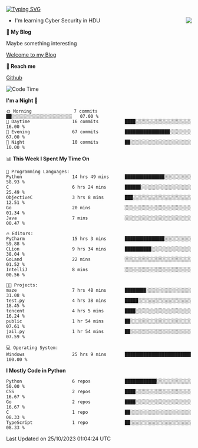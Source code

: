 [![Typing SVG](https://readme-typing-svg.herokuapp.com?font=Fira+Code&pause=1000&random=false&width=450&height=60&lines=Hello+%F0%9F%91%8B%F0%9F%8F%BB;I'm+JBNRZ)](https://git.io/typing-svg)

<a href="#">
  <img align="right" src="https://github-readme-stats.vercel.app/api?username=JBNRZ&show_icons=true&bg_color=15,f2f7fd,E0EAFC" />
</a>

- I'm learning Cyber Security in HDU

 **🌱 My Blog**

Maybe something interesting

[Welcome to my Blog](https://jbnrz.com.cn/)

 **💬 Reach me** 

[Github](https://github.com/JBNRZ)


<!--START_SECTION:waka-->
![Code Time](http://img.shields.io/badge/Code%20Time-46%20hrs%2043%20mins-blue)

**I'm a Night 🦉** 

```text
🌞 Morning                7 commits           ██░░░░░░░░░░░░░░░░░░░░░░░   07.00 % 
🌆 Daytime                16 commits          ████░░░░░░░░░░░░░░░░░░░░░   16.00 % 
🌃 Evening                67 commits          █████████████████░░░░░░░░   67.00 % 
🌙 Night                  10 commits          ██░░░░░░░░░░░░░░░░░░░░░░░   10.00 % 
```


📊 **This Week I Spent My Time On** 

```text
💬 Programming Languages: 
Python                   14 hrs 49 mins      ███████████████░░░░░░░░░░   58.93 % 
C                        6 hrs 24 mins       ██████░░░░░░░░░░░░░░░░░░░   25.49 % 
ObjectiveC               3 hrs 8 mins        ███░░░░░░░░░░░░░░░░░░░░░░   12.51 % 
Go                       20 mins             ░░░░░░░░░░░░░░░░░░░░░░░░░   01.34 % 
Java                     7 mins              ░░░░░░░░░░░░░░░░░░░░░░░░░   00.47 % 

🔥 Editors: 
PyCharm                  15 hrs 3 mins       ███████████████░░░░░░░░░░   59.88 % 
CLion                    9 hrs 34 mins       ██████████░░░░░░░░░░░░░░░   38.04 % 
GoLand                   22 mins             ░░░░░░░░░░░░░░░░░░░░░░░░░   01.52 % 
IntelliJ                 8 mins              ░░░░░░░░░░░░░░░░░░░░░░░░░   00.56 % 

🐱‍💻 Projects: 
maze                     7 hrs 48 mins       ████████░░░░░░░░░░░░░░░░░   31.08 % 
test.py                  4 hrs 38 mins       █████░░░░░░░░░░░░░░░░░░░░   18.45 % 
tencent                  4 hrs 5 mins        ████░░░░░░░░░░░░░░░░░░░░░   16.24 % 
public                   1 hr 54 mins        ██░░░░░░░░░░░░░░░░░░░░░░░   07.61 % 
jail.py                  1 hr 54 mins        ██░░░░░░░░░░░░░░░░░░░░░░░   07.59 % 

💻 Operating System: 
Windows                  25 hrs 9 mins       █████████████████████████   100.00 % 
```

**I Mostly Code in Python** 

```text
Python                   6 repos             ████████████░░░░░░░░░░░░░   50.00 % 
CSS                      2 repos             ████░░░░░░░░░░░░░░░░░░░░░   16.67 % 
Go                       2 repos             ████░░░░░░░░░░░░░░░░░░░░░   16.67 % 
C                        1 repo              ██░░░░░░░░░░░░░░░░░░░░░░░   08.33 % 
TypeScript               1 repo              ██░░░░░░░░░░░░░░░░░░░░░░░   08.33 % 
```




 Last Updated on 25/10/2023 01:04:24 UTC
<!--END_SECTION:waka-->
